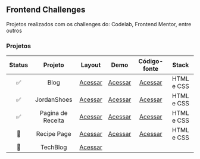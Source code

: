 ## Frontend Challenges
Projetos realizados com os challenges do: Codelab, Frontend Mentor, entre outros

### Projetos 
| Status | Projeto | Layout | Demo | Código-fonte| Stack |
| :---: | :---:   | :---:  | :---:  | :---:      | :---:     |
| ✅ | Blog | [Acessar](https://www.figma.com/design/Yb9IBH56g7T1hdIyZ3BMNO/Desafios---CodeLab?node-id=0-1&t=5DiWvxtx2rwGrNnp-0) | [Acessar](https://maahbatistaa.github.io/frontend-challenges/blog/)   | [Acessar](./blog/) | HTML e CSS |
| ✅ | JordanShoes | [Acessar](https://www.figma.com/design/Yb9IBH56g7T1hdIyZ3BMNO/Desafios---CodeLab?node-id=1883-2&t=5DiWvxtx2rwGrNnp-0) | [Acessar](https://maahbatistaa.github.io/frontend-challenges/jordan-shoes/)   | [Acessar](./jordan-shoes/) | HTML e CSS |
| ✅ | Pagina de Receita | [Acessar](https://www.figma.com/design/qALTD9HrIZpPYV2sL3kFEK/Página-de-receita-(Community)-(Copy)?node-id=3-376&t=90r62nvb3laBzVRR-0) |[Acessar](https://maahbatistaa.github.io/frontend-challenges/pagina-receita/) | [Acessar](./pagina-receita/) | HTML e CSS |
| 🚧  | Recipe Page | [Acessar](https://www.frontendmentor.io/challenges/recipe-page-KiTsR8QQKm) |  [Acessar](https://maahbatistaa.github.io/frontend-challenges/recipe-page/) | [Acessar](./recipe-page/) | HTML e CSS |
| 🚧 | TechBlog | [Acessar](https://www.figma.com/design/Yb9IBH56g7T1hdIyZ3BMNO/Desafios---CodeLab?node-id=3725-2&t=5DiWvxtx2rwGrNnp-0) |
